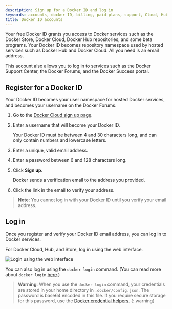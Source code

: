 ```yaml
---
description: Sign up for a Docker ID and log in
keywords: accounts, docker ID, billing, paid plans, support, Cloud, Hub, Store, Forums, knowledge base, beta access
title: Docker ID accounts
---
```


Your free Docker ID grants you access to Docker services such as the Docker
Store, Docker Cloud, Docker Hub repositories, and some beta programs. Your
Docker ID becomes repository namespace used by hosted services such as Docker
Hub and Docker Cloud. All you need is an email address.

This account also allows you to log in to services such as the Docker Support
Center, the Docker Forums, and the Docker Success portal.


## Register for a Docker ID

Your Docker ID becomes your user namespace for hosted Docker services, and becomes your username on the Docker Forums.

1. Go to the [Docker Cloud sign up page](https://cloud.docker.com).

2. Enter a username that will become your Docker ID.

    Your Docker ID must be between 4 and 30 characters long, and can only contain numbers and lowercase letters.

3. Enter a unique, valid email address.

4. Enter a password between 6 and 128 characters long.

3. Click **Sign up**.

   Docker sends a verification email to the address you provided.

4. Click the link in the email to verify your address.

> **Note**: You cannot log in with your Docker ID until you verify your email address.


## Log in

Once you register and verify your Docker ID email address, you can log in
to Docker services.

For Docker Cloud, Hub, and Store, log in using the web interface.

![Login using the web interface](/docker-id/images/login-cloud.png)

You can also log in using the `docker login` command. (You can read more about `docker login` [here](/engine/reference/commandline/login.md).)

> **Warning**:
> When you use the `docker login` command, your credentials are
stored in your home directory in `.docker/config.json`. The password is base64
encoded in this file. If you require secure storage for this password, use the
[Docker credential helpers](https://github.com/docker/docker-credential-helpers).
{:.warning}
